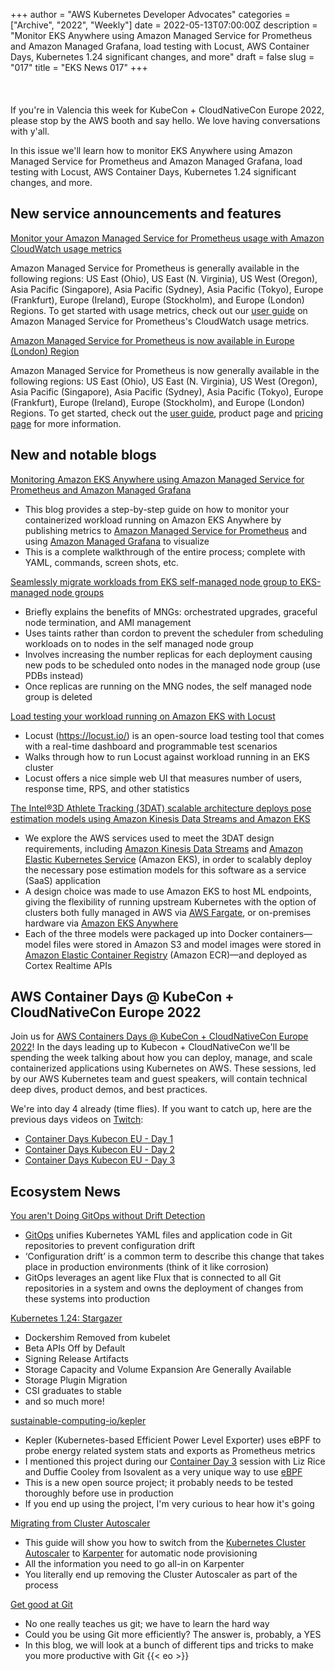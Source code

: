 +++
author = "AWS Kubernetes Developer Advocates"
categories = ["Archive", "2022", "Weekly"]
date = 2022-05-13T07:00:00Z
description = "Monitor EKS Anywhere using Amazon Managed Service for Prometheus and Amazon Managed Grafana, load testing with Locust, AWS Container Days, Kubernetes 1.24 significant changes, and more"
draft = false
slug = "017"
title = "EKS News 017"
+++
<br/><br/><br/><br/>
If you're in Valencia this week for KubeCon + CloudNativeCon Europe 2022, please stop by the AWS booth and say hello. We love having conversations with y'all.

In this issue we'll learn how to monitor EKS Anywhere using Amazon Managed Service for Prometheus and Amazon Managed Grafana, load testing with Locust, AWS Container Days, Kubernetes 1.24 significant changes, and more.

## New service announcements and features

[Monitor your Amazon Managed Service for Prometheus usage with Amazon CloudWatch usage metrics](https://aws.amazon.com/about-aws/whats-new/2022/05/monitor-amazon-managed-service-prometheus-usage-amazon-cloudwatch-usage-metrics/)

Amazon Managed Service for Prometheus is generally available in the following regions: US East (Ohio), US East (N. Virginia), US West (Oregon), Asia Pacific (Singapore), Asia Pacific (Sydney), Asia Pacific (Tokyo), Europe (Frankfurt), Europe (Ireland), Europe (Stockholm), and Europe (London) Regions. To get started with usage metrics, check out our [user guide](https://docs.aws.amazon.com/prometheus/latest/userguide/what-is-Amazon-Managed-Service-Prometheus.html?utm_campaign=eks-news&utm_source=017) on Amazon Managed Service for Prometheus's CloudWatch usage metrics.

[Amazon Managed Service for Prometheus is now available in Europe (London) Region](https://aws.amazon.com/prometheus/pricing/)

Amazon Managed Service for Prometheus is now generally available in the following regions: US East (Ohio), US East (N. Virginia), US West (Oregon), Asia Pacific (Singapore), Asia Pacific (Sydney), Asia Pacific (Tokyo), Europe (Frankfurt), Europe (Ireland), Europe (Stockholm), and Europe (London) Regions. To get started, check out the [user guide](https://docs.aws.amazon.com/prometheus/latest/userguide/what-is-Amazon-Managed-Service-Prometheus.html?utm_campaign=eks-news&utm_source=017), product page and [pricing page](https://aws.amazon.com/prometheus/pricing/?utm_campaign=eks-news&utm_source=017) for more information.

## New and notable blogs

[Monitoring Amazon EKS Anywhere using Amazon Managed Service for Prometheus and Amazon Managed Grafana](https://aws.amazon.com/blogs/containers/monitoring-amazon-eks-anywhere-using-amazon-managed-service-for-prometheus-and-amazon-managed-grafana/)

* This blog provides a step-by-step guide on how to monitor your containerized workload running on Amazon EKS Anywhere by publishing metrics to [Amazon Managed Service for Prometheus](https://aws.amazon.com/prometheus/) and using [Amazon Managed Grafana](https://aws.amazon.com/grafana/) to visualize
* This is a complete walkthrough of the entire process; complete with YAML, commands, screen shots, etc.

[Seamlessly migrate workloads from EKS self-managed node group to EKS-managed node groups](https://aws.amazon.com/blogs/containers/seamlessly-migrate-workloads-from-eks-self-managed-node-group-to-eks-managed-node-groups/)

* Briefly explains the benefits of MNGs: orchestrated upgrades, graceful node termination, and AMI management
* Uses taints rather than cordon to prevent the scheduler from scheduling workloads on to nodes in the self managed node group
* Involves increasing the number replicas for each deployment causing new pods to be scheduled onto nodes in the managed node group (use PDBs instead)
* Once replicas are running on the MNG nodes, the self managed node group is deleted

[Load testing your workload running on Amazon EKS with Locust](https://aws.amazon.com/blogs/containers/load-testing-your-workload-running-on-amazon-eks-with-locust/)

* Locust (<https://locust.io/>) is an open-source load testing tool that comes with a real-time dashboard and programmable test scenarios
* Walks through how to run Locust against workload running in an EKS cluster
* Locust offers a nice simple web UI that measures number of users, response time, RPS, and other statistics

[The Intel®3D Athlete Tracking (3DAT) scalable architecture deploys pose estimation models using Amazon Kinesis Data Streams and Amazon EKS](https://aws.amazon.com/blogs/machine-learning/the-intel3d-athlete-tracking-3dat-scalable-architecture-deploys-pose-estimation-models-using-amazon-kinesis-data-streams-and-amazon-eks/)

* We explore the AWS services used to meet the 3DAT design requirements, including [Amazon Kinesis Data Streams](https://aws.amazon.com/kinesis/data-streams/) and [Amazon Elastic Kubernetes Service](https://aws.amazon.com/eks/) (Amazon EKS), in order to scalably deploy the necessary pose estimation models for this software as a service (SaaS) application
* A design choice was made to use Amazon EKS to host ML endpoints, giving the flexibility of running upstream Kubernetes with the option of clusters both fully managed in AWS via [AWS Fargate](https://aws.amazon.com/fargate), or on-premises hardware via [Amazon EKS Anywhere](https://aws.amazon.com/eks/eks-anywhere/)
* Each of the three models were packaged up into Docker containers—model files were stored in Amazon S3 and model images were stored in [Amazon Elastic Container Registry](http://aws.amazon.com/ecr/) (Amazon ECR)—and deployed as Cortex Realtime APIs

## AWS Container Days @ KubeCon + CloudNativeCon Europe 2022

Join us for [AWS Containers Days @ KubeCon + CloudNativeCon Europe 2022](https://awscontainerdayseurope.splashthat.com/)! In the days leading up to Kubecon + CloudNativeCon we'll be spending the week talking about how you can deploy, manage, and scale containerized applications using Kubernetes on AWS. These sessions, led by our AWS Kubernetes team and guest speakers, will contain technical deep dives, product demos, and best practices.

We're into day 4 already (time flies). If you want to catch up, here are the previous days videos on [Twitch](https://www.twitch.tv/aws):

* [Container Days Kubecon EU - Day 1](https://www.twitch.tv/videos/1480150467)
* [Container Days Kubecon EU - Day 2](https://www.twitch.tv/videos/1481022330)
* [Container Days Kubecon EU - Day 3](https://www.twitch.tv/videos/1481899649)

## Ecosystem News

[You aren't Doing GitOps without Drift Detection](https://www.weave.works/blog/you-aren-t-doing-gitops-without-drift-detection)

* [GitOps](https://opengitops.dev) unifies ​​Kubernetes YAML files and application code in Git repositories to prevent configuration drift
* ‘Configuration drift’ is a common term to describe this change that takes place in production environments (think of it like corrosion)
* GitOps leverages an agent like Flux that is connected to all Git repositories in a system and owns the deployment of changes from these systems into production

[Kubernetes 1.24: Stargazer](https://kubernetes.io/blog/2022/05/03/kubernetes-1-24-release-announcement/)

* Dockershim Removed from kubelet
* Beta APIs Off by Default
* Signing Release Artifacts
* Storage Capacity and Volume Expansion Are Generally Available
* Storage Plugin Migration
* CSI graduates to stable
* and so much more!

[sustainable-computing-io/kepler](https://github.com/sustainable-computing-io/kepler)

* Kepler (Kubernetes-based Efficient Power Level Exporter) uses eBPF to probe energy related system stats and exports as Prometheus metrics
* I mentioned this project during our [Container Day 3](https://www.twitch.tv/videos/1481899649) session with Liz Rice and Duffie Cooley from Isovalent as a very unique way to use [eBPF](https://ebpf.io/)
* This is a new open source project; it probably needs to be tested thoroughly before use in production
* If you end up using the project, I'm very curious to hear how it's going

[Migrating from Cluster Autoscaler](https://karpenter.sh/v0.10.0/getting-started/migrating-from-cas/)  

* This guide will show you how to switch from the [Kubernetes Cluster Autoscaler](https://github.com/kubernetes/autoscaler) to [Karpenter](https://karpenter.sh/) for automatic node provisioning
* All the information you need to go all-in on Karpenter
* You literally end up removing the Cluster Autoscaler as part of the process

[Get good at Git](https://kubesimplify.com/get-good-at-git)

* No one really teaches us git; we have to learn the hard way
* Could you be using Git more efficiently? The answer is, probably, a YES
* In this blog, we will look at a bunch of different tips and tricks to make you more productive with Git
{{< eo >}}
